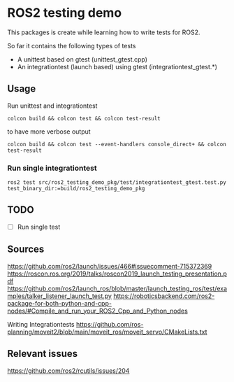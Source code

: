 # ROS2 testing demo

This packages is create while learning how to write tests for ROS2.

So far it contains the following types of tests

- A unittest based on gtest (unittest_gtest.cpp)
- An integrationtest (launch based) using gtest (integrationtest_gtest.*)

## Usage
Run unittest and integrationtest
```
colcon build && colcon test && colcon test-result
```
to have more verbose output
```
colcon build && colcon test --event-handlers console_direct+ && colcon test-result
```

### Run single integrationtest
```
ros2 test src/ros2_testing_demo_pkg/test/integrationtest_gtest.test.py test_binary_dir:=build/ros2_testing_demo_pkg
```


## TODO
- [ ] Run single test

## Sources
https://github.com/ros2/launch/issues/466#issuecomment-715372369
https://roscon.ros.org/2019/talks/roscon2019_launch_testing_presentation.pdf
https://github.com/ros2/launch_ros/blob/master/launch_testing_ros/test/examples/talker_listener_launch_test.py
https://roboticsbackend.com/ros2-package-for-both-python-and-cpp-nodes/#Compile_and_run_your_ROS2_Cpp_and_Python_nodes

Writing Integrationtests
https://github.com/ros-planning/moveit2/blob/main/moveit_ros/moveit_servo/CMakeLists.txt

## Relevant issues
https://github.com/ros2/rcutils/issues/204
